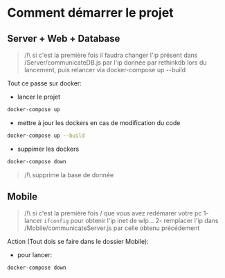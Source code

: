 # Comment démarrer le projet

## Server + Web + Database

> /!\ si c'est la première fois il faudra changer l'ip présent dans /Server/communicateDB.js par l'ip donnée par rethinkdb lors du lancement, puis relancer via docker-compose up --build

Tout ce passe sur docker:
- lancer le projet
```sh
docker-compose up
```

- mettre à jour les dockers en cas de modification du code
```sh
docker-compose up --build
```

- suppimer les dockers
```sh
docker-compose down
```
> /!\ supprime la base de donnée

## Mobile

> /!\ si c'est la première fois / que vous avez redémarer votre pc
1- lancer `ifconfig` pour obtenir l'ip inet de wlp...
2- remplacer l'ip dans /Mobile/communicateServer.js par celle obtenu précédement

Action (Tout dois se faire dans le dossier Mobile):
- pour lancer:
```sh
docker-compose down
```